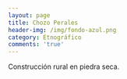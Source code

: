 ```yaml
---
layout: page
title: Chozo Perales
header-img: /img/fondo-azul.png
category: Etnográfico
comments: 'true'
---
```



Construcción rural en piedra seca.
